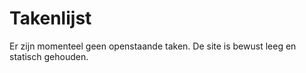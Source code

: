 # Takenlijst

Er zijn momenteel geen openstaande taken. De site is bewust leeg en statisch gehouden.
